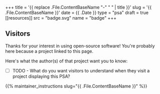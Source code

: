 +++
title = '{{ replace .File.ContentBaseName "-" " " | title }}'
slug = '{{ .File.ContentBaseName }}'
date = {{ .Date }}
type = "psa"
draft = true
[[resources]]
  src = "badge.svg"
  name = "badge"
+++

## Visitors

Thanks for your interest in using open-source software! You're probably here
because a project linked to this page.

Here's what the author(s) of that project want you to know:
 - [ ] TODO - What do you want visitors to understand when they visit a project
   displaying this PSA?

{{% maintainer_instructions slug="{{ .File.ContentBaseName }}" %}}